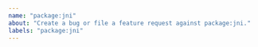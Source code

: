 ```yaml
---
name: "package:jni"
about: "Create a bug or file a feature request against package:jni."
labels: "package:jni"
---
```

